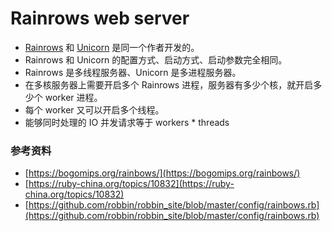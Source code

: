 # Rainrows web server
* [Rainrows](https://github.com/rosylilly/rainbows) 和 [Unicorn](https://github.com/defunkt/unicorn) 是同一个作者开发的。
* Rainrows 和 Unicorn 的配置方式、启动方式、启动参数完全相同。
* Rainrows 是多线程服务器、Unicorn 是多进程服务器。
* 在多核服务器上需要开启多个 Rainrows 进程，服务器有多少个核，就开启多少个 worker 进程。
* 每个 worker 又可以开启多个线程。
* 能够同时处理的 IO 并发请求等于 workers * threads

### 参考资料
* [https://bogomips.org/rainbows/](https://bogomips.org/rainbows/)
* [https://ruby-china.org/topics/10832](https://ruby-china.org/topics/10832)
* [https://github.com/robbin/robbin_site/blob/master/config/rainbows.rb](https://github.com/robbin/robbin_site/blob/master/config/rainbows.rb)
